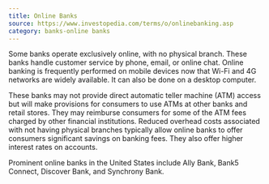 ```yaml
---
title: Online Banks
source: https://www.investopedia.com/terms/o/onlinebanking.asp
category: banks-online banks
---
```

Some banks operate exclusively online, with no physical branch. These banks handle customer service by phone, email, or online chat. Online banking is frequently performed on mobile devices now that Wi-Fi and 4G networks are widely available. It can also be done on a desktop computer.

These banks may not provide direct automatic teller machine (ATM) access but will make provisions for consumers to use ATMs at other banks and retail stores. They may reimburse consumers for some of the ATM fees charged by other financial institutions. Reduced overhead costs associated with not having physical branches typically allow online banks to offer consumers significant savings on banking fees. They also offer higher interest rates on accounts.

Prominent online banks in the United States include Ally Bank, Bank5 Connect, Discover Bank, and Synchrony Bank.
